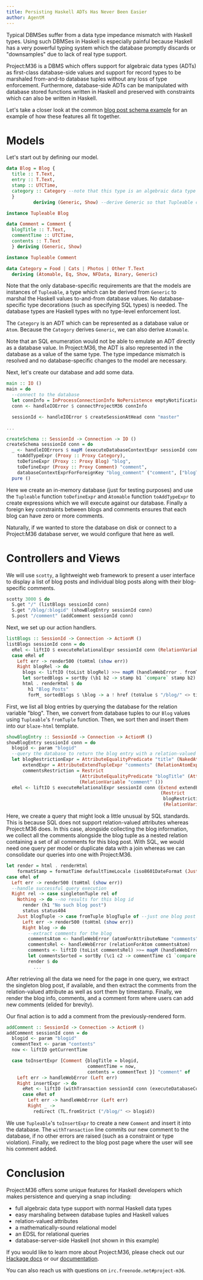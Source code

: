 ```yaml
---
title: Persisting Haskell ADTs Has Never Been Easier
author: AgentM
---
```


Typical DBMSes suffer from a data type impedance mismatch with Haskell types. Using such DBMSes in Haskell is especially painful because Haskell has a very powerful typing system which the database promptly discards or "downsamples" due to lack of real type support.

Project:M36 is a DBMS which offers support for algebraic data types (ADTs) as first-class database-side values and support for record types to be marshaled from-and-to database tuples without any loss of type enforcement. Furthermore, database-side ADTs can be manipulated with database stored functions written in Haskell and preserved with constraints which can also be written in Haskell.

Let's take a closer look at the common [blog post schema example](https://github.com/agentm/project-m36/blob/master/examples/blog.hs) for an example of how these features all fit together.

# Models

Let's start out by defining our model.

```Haskell
data Blog = Blog {
  title :: T.Text,
  entry :: T.Text,
  stamp :: UTCTime,
  category :: Category --note that this type is an algebraic data type
  }
          deriving (Generic, Show) --derive Generic so that Tupleable can use default instances

instance Tupleable Blog

data Comment = Comment {
  blogTitle :: T.Text,
  commentTime :: UTCTime,
  contents :: T.Text
  } deriving (Generic, Show)

instance Tupleable Comment             

data Category = Food | Cats | Photos | Other T.Text
  deriving (Atomable, Eq, Show, NFData, Binary, Generic)
```

Note that the only database-specific requirements are that the models are instances of `Tupleable`, a type which can be derived from `Generic` to marshal the Haskell values to-and-from database values. No database-specific type decorations (such as specifying SQL types) is needed. The database types are Haskell types with no type-level enforcement lost.

The `Category` is an ADT which can be represented as a database value or `Atom`. Because the `Category` derives `Generic`, we can also derive `Atomable`.

Note that an SQL enumeration would not be able to emulate an ADT directly as a database value. In Project:M36, the ADT is also represented in the database as a value of the same type. The type impedance mismatch is resolved and no database-specific changes to the model are necessary.

Next, let's create our database and add some data.

```Haskell
main :: IO ()                       
main = do
  --connect to the database
  let connInfo = InProcessConnectionInfo NoPersistence emptyNotificationCallback []
  conn <- handleIOError $ connectProjectM36 connInfo

  sessionId <- handleIOError $ createSessionAtHead conn "master"

...

createSchema :: SessionId -> Connection -> IO ()  
createSchema sessionId conn = do
  _ <- handleIOErrors $ mapM (executeDatabaseContextExpr sessionId conn) [
    toAddTypeExpr (Proxy :: Proxy Category),
    toDefineExpr (Proxy :: Proxy Blog) "blog",
    toDefineExpr (Proxy :: Proxy Comment) "comment",
    databaseContextExprForForeignKey "blog_comment" ("comment", ["blogTitle"]) ("blog", ["title"]) ]
  pure ()
```

Here we create an in-memory database (just for testing purposes) and use the `Tupleable` function `toDefineExpr` and `Atomable` function `toAddTypeExpr` to create expressions which we will execute against our database. Finally a foreign key constraints between blogs and comments ensures that each blog can have zero or more comments.

Naturally, if we wanted to store the database on disk or connect to a Project:M36 database server, we would configure that here as well.

# Controllers and Views

We will use `scotty`, a lightweight web framework to present a user interface to display a list of blog posts and individual blog posts along with their blog-specific comments.

```Haskell
scotty 3000 $ do
  S.get "/" (listBlogs sessionId conn)
  S.get "/blog/:blogid" (showBlogEntry sessionId conn)
  S.post "/comment" (addComment sessionId conn)
```

Next, we set up our action handlers.

```Haskell
listBlogs :: SessionId -> Connection -> ActionM ()
listBlogs sessionId conn = do
  eRel <- liftIO $ executeRelationalExpr sessionId conn (RelationVariable "blog" ())
  case eRel of
    Left err -> render500 (toHtml (show err))
    Right blogRel -> do
      blogs <- liftIO (toList blogRel) >>= mapM (handleWebError . fromTuple) :: ActionM [Blog]
      let sortedBlogs = sortBy (\b1 b2 -> stamp b1 `compare` stamp b2) blogs
      html . renderHtml $ do
        h1 "Blog Posts"
        forM_ sortedBlogs $ \blog -> a ! href (toValue $ "/blog/" <> title blog) $ h2 (toHtml (title blog))
```

First, we list all blog entries by querying the database for the relation variable "blog". Then, we convert from database tuples to our `Blog` values using `Tupleable`'s `fromTuple` function. Then, we sort then and insert them into our `blaze-html` template.

```Haskell
showBlogEntry :: SessionId -> Connection -> ActionM ()
showBlogEntry sessionId conn = do
  blogid <- param "blogid"
  --query the database to return the blog entry with a relation-valued attribute of the associated comments
  let blogRestrictionExpr = AttributeEqualityPredicate "title" (NakedAtomExpr (TextAtom blogid))
      extendExpr = AttributeExtendTupleExpr "comments" (RelationAtomExpr commentsRestriction)
      commentsRestriction = Restrict
                           (AttributeEqualityPredicate "blogTitle" (AttributeAtomExpr "title"))
                           (RelationVariable "comment" ())
  eRel <- liftIO $ executeRelationalExpr sessionId conn (Extend extendExpr
                                                         (Restrict
                                                          blogRestrictionExpr
                                                          (RelationVariable "blog" ())))
```

Here, we create a query that might look a little unusual by SQL standards. This is because SQL does not support relation-valued attributes whereas Project:M36 does. In this case, alongside collecting the blog information, we collect all the comments alongside the blog tuple as a nested relation containing a set of all comments for this blog post. With SQL, we would need one query per model or duplicate data with a join whereas we can consolidate our queries into one with Project:M36.

```Haskell
let render = html . renderHtml
    formatStamp = formatTime defaultTimeLocale (iso8601DateFormat (Just "%H:%M:%S"))
case eRel of
  Left err -> render500 (toHtml (show err))
  --handle successful query execution
  Right rel -> case singletonTuple rel of
    Nothing -> do --no results for this blog id
      render (h1 "No such blog post")
      status status404
    Just blogTuple -> case fromTuple blogTuple of --just one blog post found- it's a match!
      Left err -> render500 (toHtml (show err))
      Right blog -> do
        --extract comments for the blog
        commentsAtom <- handleWebError (atomForAttributeName "comments" blogTuple)
        commentsRel <- handleWebError (relationForAtom commentsAtom)
        comments <- liftIO (toList commentsRel) >>= mapM (handleWebError . fromTuple) :: ActionM [Comment]
        let commentsSorted = sortBy (\c1 c2 -> commentTime c1 `compare` commentTime c2) comments
        render $ do
          ...
```

After retrieving all the data we need for the page in one query, we extract the singleton blog post, if available, and then extract the comments from the relation-valued attribute as well as sort them by timestamp. Finally, we render the blog info, comments, and a comment form where users can add new comments (elided for brevity).

Our final action is to add a comment from the previously-rendered form.

```Haskell
addComment :: SessionId -> Connection -> ActionM ()            
addComment sessionId conn = do
  blogid <- param "blogid"
  commentText <- param "contents"
  now <- liftIO getCurrentTime

  case toInsertExpr [Comment {blogTitle = blogid,
                              commentTime = now,
                              contents = commentText }] "comment" of
    Left err -> handleWebError (Left err)
    Right insertExpr -> do      
      eRet <- liftIO (withTransaction sessionId conn (executeDatabaseContextExpr sessionId conn insertExpr) (commit sessionId conn))
      case eRet of
        Left err -> handleWebError (Left err)
        Right _ ->
          redirect (TL.fromStrict ("/blog/" <> blogid))
```

We use `Tupleable`'s `toInsertExpr` to create a new `Comment` and insert it into the database. The `withTransaction` line commits our new comment to the database, if no other errors are raised (such as a constraint or type violation). Finally, we redirect to the blog post page where the user will see his comment added.

# Conclusion

Project:M36 offers some unique features for Haskell developers which makes persistence and querying a snap including:

* full algebraic data type support with normal Haskell data types
* easy marshaling between database tuples and Haskell values
* relation-valued attributes
* a mathematically-sound relational model
* an EDSL for relational queries
* database-server-side Haskell (not shown in this example)

If you would like to learn more about Project:M36, please check out our [Hackage docs](http://hackage.haskell.org/package/project-m36) or our [documentation](https://github.com/agentm/project-m36#documentation).

You can also reach us with questions on `irc.freenode.net#project-m36`.
